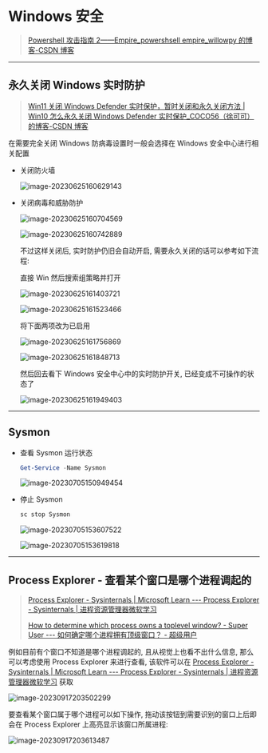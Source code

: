 # Windows 安全

> [Powershell 攻击指南 2——Empire_powershsell empire_willowpy 的博客-CSDN 博客](https://blog.csdn.net/qq_34640691/article/details/110686135)

---

## 永久关闭 Windows 实时防护

> [Win11 关闭 Windows Defender 实时保护，暂时关闭和永久关闭方法 | Win10 怎么永久关闭 Windows Defender 实时保护\_COCO56（徐可可）的博客-CSDN 博客](https://blog.csdn.net/COCO56/article/details/128613164)

在需要完全关闭 Windows 防病毒设置时一般会选择在 Windows 安全中心进行相关配置

- 关闭防火墙

  ![image-20230625160629143](http://cdn.ayusummer233.top/DailyNotes/202306251606226.png)

- 关闭病毒和威胁防护

  ![image-20230625160704569](http://cdn.ayusummer233.top/DailyNotes/202306251607683.png)

  ![image-20230625160742889](http://cdn.ayusummer233.top/DailyNotes/202306251607978.png)

  不过这样关闭后, 实时防护仍旧会自动开启, 需要永久关闭的话可以参考如下流程:

  直接 Win 然后搜索组策略并打开

  ![image-20230625161403721](http://cdn.ayusummer233.top/DailyNotes/202306251614873.png)

  ![image-20230625161523466](http://cdn.ayusummer233.top/DailyNotes/202306251615540.png)

  将下面两项改为已启用

  ![image-20230625161756869](http://cdn.ayusummer233.top/DailyNotes/202306251617972.png)

  ![image-20230625161848713](http://cdn.ayusummer233.top/DailyNotes/202306251618831.png)

  然后回去看下 Windows 安全中心中的实时防护开关, 已经变成不可操作的状态了

  ![image-20230625161949403](http://cdn.ayusummer233.top/DailyNotes/202306251619476.png)

---

## Sysmon

- 查看 Sysmon 运行状态

  ```powershell
  Get-Service -Name Sysmon
  ```

  ![image-20230705150949454](http://cdn.ayusummer233.top/DailyNotes/202307051509753.png)

- 停止 Sysmon

  ```cmd
  sc stop Sysmon
  ```

  ![image-20230705153607522](http://cdn.ayusummer233.top/DailyNotes/202307051536745.png)

  ![image-20230705153619818](http://cdn.ayusummer233.top/DailyNotes/202307051536930.png)

---

## Process Explorer - 查看某个窗口是哪个进程调起的

> [Process Explorer - Sysinternals | Microsoft Learn --- Process Explorer - Sysinternals | 进程资源管理器微软学习](https://learn.microsoft.com/en-us/sysinternals/downloads/process-explorer)
>
> [How to determine which process owns a toplevel window? - Super User --- 如何确定哪个进程拥有顶级窗口？ - 超级用户](https://superuser.com/questions/1299931/how-to-determine-which-process-owns-a-toplevel-window)

例如目前有个窗口不知道是哪个进程调起的, 且从视觉上也看不出什么信息, 那么可以考虑使用 Process Explorer 来进行查看, 该软件可以在  [Process Explorer - Sysinternals | Microsoft Learn --- Process Explorer - Sysinternals | 进程资源管理器微软学习](https://learn.microsoft.com/en-us/sysinternals/downloads/process-explorer) 获取

![image-20230917203502299](http://cdn.ayusummer233.top/DailyNotes/202309172035378.png)

要查看某个窗口属于哪个进程可以如下操作, 拖动该按钮到需要识别的窗口上后即会在 Process Explorer 上高亮显示该窗口所属进程:

![image-20230917203613487](http://cdn.ayusummer233.top/DailyNotes/202309172036546.png)

